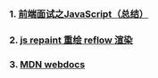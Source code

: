 ### 1. [前端面试之JavaScript（总结）](https://segmentfault.com/a/1190000015294769)
### 2. [js repaint 重绘 reflow 渲染](https://www.jianshu.com/p/0b45a6bb3c6b)
### 3. [MDN webdocs](https://developer.mozilla.org/zh-CN/docs/Web/JavaScript/Inheritance_and_the_prototype_chain)
